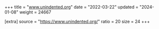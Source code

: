 +++
title = "www.unindented.org"
date = "2022-03-22"
updated = "2024-01-08"
weight = 24667

[extra]
source = "https://www.unindented.org/"
ratio = 20
size = 24
+++
